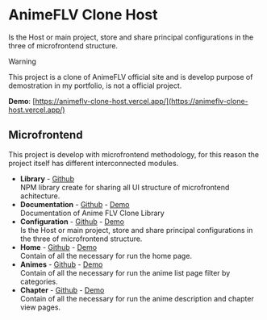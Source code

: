 # AnimeFLV Clone Host

Is the Host or main project, store and share principal configurations in the three of microfrontend structure.

> [!WARNING]
> This project is a clone of AnimeFLV official site and is develop purpose of demostration in my portfolio, is not a official project.

**Demo**: [https://animeflv-clone-host.vercel.app/](https://animeflv-clone-host.vercel.app/)

## Microfrontend

This project is develop with microfrontend methodology, for this reason the project itself has different interconnected modules.

- **Library** - [Github](https://github.com/matidiaz000/animeflv-clone-library/)<br />
NPM library create for sharing all UI structure of microfrontend achitecture.
- **Documentation** - [Github](https://github.com/matidiaz000/animeflv-clone-docs/) - [Demo](https://animeflv-clone-docs.vercel.app/)<br />
Documentation of Anime FLV Clone Library
- **Configuration** - [Github](https://github.com/matidiaz000/animeflv-clone-host/) - [Demo](https://animeflv-clone-host.vercel.app/)<br />
Is the Host or main project, store and share principal configurations in the three of microfrontend structure.
- **Home** - [Github](https://github.com/matidiaz000/animeflv-clone-home/) - [Demo](https://animeflv-clone-home.vercel.app/)<br />
Contain of all the necessary for run the home page.
- **Animes** - [Github](https://github.com/matidiaz000/animeflv-clone-animes/) - [Demo](https://animeflv-clone-animes.vercel.app/)<br />
Contain of all the necessary for run the anime list page filter by categories.
- **Chapter** - [Github](https://github.com/matidiaz000/animeflv-clone-chapter/) - [Demo](https://animeflv-clone-chapter.vercel.app/)<br />
Contain of all the necessary for run the anime description and chapter view pages.
